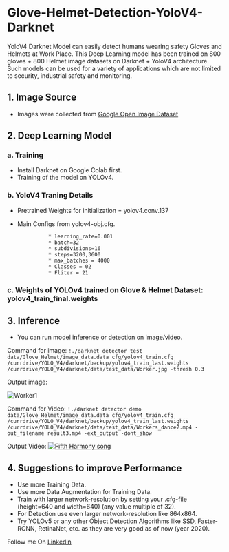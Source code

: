 # Glove-Helmet-Detection-YoloV4-Darknet
YoloV4 Darknet Model can easily detect humans wearing safety Gloves and Helmets at Work Place.
This Deep Learning model has been trained on 800 gloves + 800 Helmet image datasets on Darknet + YoloV4 architecture.
Such models can be used for a variety of applications which are not limited to security, industrial safety and monitoring.

## 1. Image Source

* Images were collected from [Google Open Image Dataset](https://storage.googleapis.com/openimages/web/index.html)

## 2. Deep Learning Model

### a. Training
* Install Darknet on Google Colab first.
* Training of the model on YOLOv4.

### b. YoloV4 Traning Details
* Pretrained Weights for initialization = yolov4.conv.137
* Main Configs from yolov4-obj.cfg.

                * learning_rate=0.001
                * batch=32
                * subdivisions=16
                * steps=3200,3600
                * max_batches = 4000
                * Classes = 02
                * Fliter = 21
### c. Weights of YOLOv4 trained on Glove & Helmet Dataset: yolov4_train_final.weights 

## 3. Inference

* You can run model inference or detection on image/video.

Command for image:
`!./darknet detector test data/Glove_Helmet/image_data.data cfg/yolov4_train.cfg /currdrive/YOLO_V4/darknet/backup/yolov4_train_last.weights /currdrive/YOLO_V4/darknet/data/test_data/Worker.jpg -thresh 0.3`

Output image:

![Worker1](https://user-images.githubusercontent.com/38158849/98509312-fc5f5400-2286-11eb-9a07-7ab30a1aa8b4.jpg)

Command for Video:
`!./darknet detector demo data/Glove_Helmet/image_data.data cfg/yolov4_train.cfg /currdrive/YOLO_V4/darknet/backup/yolov4_train_last.weights /currdrive/YOLO_V4/darknet/data/test_data/Workers_dance2.mp4 -out_filename result3.mp4 -ext_output -dont_show`

Output Video:
[![Fifth Harmony song](http://img.youtube.com/vi/q6YMFKUJukY/0.jpg.jpg)](http://www.youtube.com/watch?v=q6YMFKUJukY)



## 4. Suggestions to improve Performance

* Use more Training Data.
* Use more Data Augmentation for Training Data.
* Train with larger network-resolution by setting your .cfg-file (height=640 and width=640) (any value multiple of 32).
* For Detection use even larger network-resolution like 864x864.
* Try YOLOv5 or any other Object Detection Algorithms like SSD, Faster-RCNN, RetinaNet, etc. as they are very good as of now (year 2020).

Follow me On [Linkedin](https://www.linkedin.com/in/nikhil-singh-9a5324b4/)

